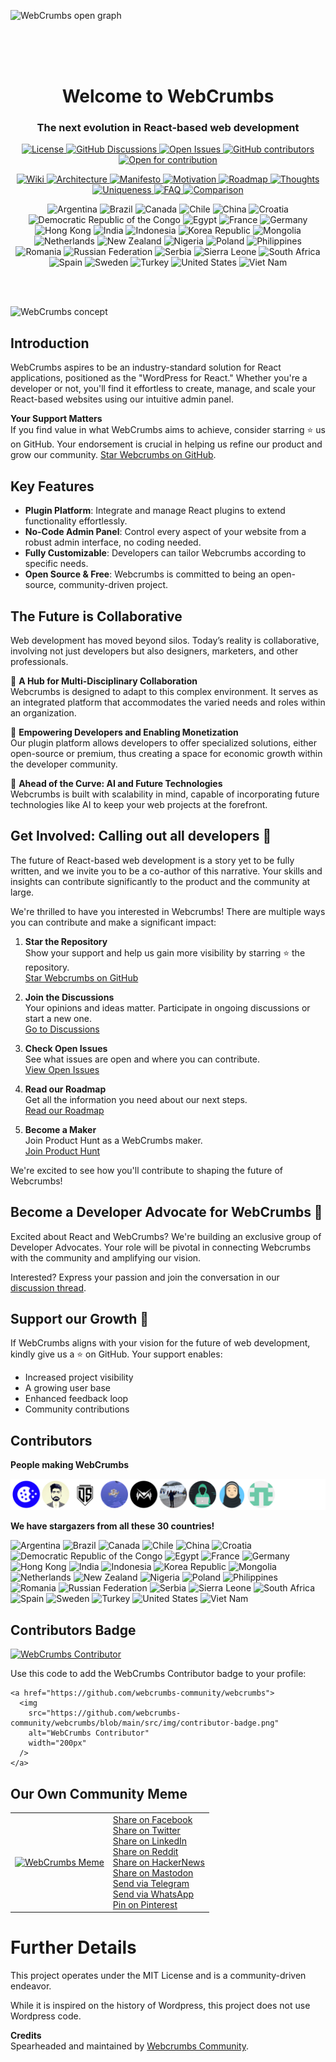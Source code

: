  <img
    src="https://github.com/webcrumbs-community/webcrumbs/blob/main/src/img/repository-open-graph.png"
    alt="WebCrumbs open graph"
  /> 
  
<br/>
<br/>
<br/>

  <h1 align="center">
  Welcome to WebCrumbs
</h1>
<h3 align="center">
  The next evolution in React-based web development
</h3>
<p align="center">
<a href="https://github.com/webcrumbs-community/webcrumbs/blob/main/LICENSE">
  <img src="https://img.shields.io/badge/license-MIT-blue.svg" alt="License">
</a>
<a href="https://github.com/webcrumbs-community/webcrumbs/discussions">
  <img src="https://img.shields.io/github/discussions/webcrumbs-community/webcrumbs" alt="GitHub Discussions">
</a>
<a href="https://github.com/webcrumbs-community/webcrumbs/issues">
  <img src="https://img.shields.io/github/issues/webcrumbs-community/webcrumbs" alt="Open Issues">
</a>
<a href="https://github.com/webcrumbs-community/webcrumbs/contributors">
   <img src="https://img.shields.io/github/contributors/webcrumbs-community/webcrumbs" alt="GitHub contributors">
</a>
<a href="https://github.com/webcrumbs-community/webcrumbs/issues">
   <img src="https://img.shields.io/badge/open%20for%20contribution-8A2BE2" alt="Open for contribution"/>
</a>
</p>
<p align="center">
<!-- Home -->
<a href="https://github.com/webcrumbs-community/webcrumbs/wiki/Home">
  <img src="https://img.shields.io/badge/Wiki-F44336" alt="Wiki"/>
</a>

<!-- Architecture -->
<a href="https://github.com/webcrumbs-community/webcrumbs/wiki/Architecture">
  <img src="https://img.shields.io/badge/Architecture-4CAF50" alt="Architecture"/>
</a>

<!-- Manifesto -->
<a href="https://github.com/webcrumbs-community/webcrumbs/wiki/Manifesto">
  <img src="https://img.shields.io/badge/Manifesto-FFC107" alt="Manifesto"/>
</a>

<!-- Motivation -->
<a href="https://github.com/webcrumbs-community/webcrumbs/wiki/Motivation">
  <img src="https://img.shields.io/badge/Motivation-2196F3" alt="Motivation"/>
</a>

<!-- Roadmap -->
<a href="https://github.com/webcrumbs-community/webcrumbs/wiki/Roadmap">
  <img src="https://img.shields.io/badge/Roadmap-9C27B0" alt="Roadmap"/>
</a>

<!-- Thoughts -->
<a href="https://github.com/webcrumbs-community/webcrumbs/wiki/Thoughts">
  <img src="https://img.shields.io/badge/Thoughts-FF9800" alt="Thoughts"/>
</a>

<!-- Uniqueness -->
<a href="https://github.com/webcrumbs-community/webcrumbs/wiki/Uniqueness">
  <img src="https://img.shields.io/badge/Uniqueness-03A9F4" alt="Uniqueness"/>
</a>

<!-- FAQ -->
<a href="https://github.com/webcrumbs-community/webcrumbs/wiki/FAQ:-Have-any-questions%3F">
  <img src="https://img.shields.io/badge/FAQ-8BC34A" alt="FAQ"/>
</a>

<!-- X: WebCrumbs vs. -->
<a href="https://github.com/webcrumbs-community/webcrumbs/wiki/X:-WebCrumbs-vs.-Contentful">
  <img src="https://img.shields.io/badge/Comparison-E91E63" alt="Comparison"/>
</a>

</p>

<p align="center">
<img src="https://raw.githubusercontent.com/stevenrskelton/flag-icon/master/png/16/country-4x3/ar.png" alt="Argentina">
<img src="https://raw.githubusercontent.com/stevenrskelton/flag-icon/master/png/16/country-4x3/br.png" alt="Brazil">
<img src="https://raw.githubusercontent.com/stevenrskelton/flag-icon/master/png/16/country-4x3/ca.png" alt="Canada">
<img src="https://raw.githubusercontent.com/stevenrskelton/flag-icon/master/png/16/country-4x3/cl.png" alt="Chile">
<img src="https://raw.githubusercontent.com/stevenrskelton/flag-icon/master/png/16/country-4x3/cn.png" alt="China">
<img src="https://raw.githubusercontent.com/stevenrskelton/flag-icon/master/png/16/country-4x3/hr.png" alt="Croatia">
<img src="https://raw.githubusercontent.com/stevenrskelton/flag-icon/master/png/16/country-4x3/cd.png" alt="Democratic Republic of the Congo">
<img src="https://raw.githubusercontent.com/stevenrskelton/flag-icon/master/png/16/country-4x3/eg.png" alt="Egypt">
<img src="https://raw.githubusercontent.com/stevenrskelton/flag-icon/master/png/16/country-4x3/fr.png" alt="France">
<img src="https://raw.githubusercontent.com/stevenrskelton/flag-icon/master/png/16/country-4x3/de.png" alt="Germany">
<img src="https://raw.githubusercontent.com/stevenrskelton/flag-icon/master/png/16/country-4x3/hk.png" alt="Hong Kong">
<img src="https://raw.githubusercontent.com/stevenrskelton/flag-icon/master/png/16/country-4x3/in.png" alt="India">
<img src="https://raw.githubusercontent.com/stevenrskelton/flag-icon/master/png/16/country-4x3/id.png" alt="Indonesia">
<img src="https://raw.githubusercontent.com/stevenrskelton/flag-icon/master/png/16/country-4x3/kr.png" alt="Korea Republic">
<img src="https://raw.githubusercontent.com/stevenrskelton/flag-icon/master/png/16/country-4x3/mn.png" alt="Mongolia">
<img src="https://raw.githubusercontent.com/stevenrskelton/flag-icon/master/png/16/country-4x3/nl.png" alt="Netherlands">
<img src="https://raw.githubusercontent.com/stevenrskelton/flag-icon/master/png/16/country-4x3/nz.png" alt="New Zealand">
<img src="https://raw.githubusercontent.com/stevenrskelton/flag-icon/master/png/16/country-4x3/ng.png" alt="Nigeria">
<img src="https://raw.githubusercontent.com/stevenrskelton/flag-icon/master/png/16/country-4x3/pl.png" alt="Poland">
<img src="https://raw.githubusercontent.com/stevenrskelton/flag-icon/master/png/16/country-4x3/ph.png" alt="Philippines">
<img src="https://raw.githubusercontent.com/stevenrskelton/flag-icon/master/png/16/country-4x3/ro.png" alt="Romania">
<img src="https://raw.githubusercontent.com/stevenrskelton/flag-icon/master/png/16/country-4x3/ru.png" alt="Russian Federation">
<img src="https://raw.githubusercontent.com/stevenrskelton/flag-icon/master/png/16/country-4x3/rs.png" alt="Serbia">
<img src="https://raw.githubusercontent.com/stevenrskelton/flag-icon/master/png/16/country-4x3/sl.png" alt="Sierra Leone">
<img src="https://raw.githubusercontent.com/stevenrskelton/flag-icon/master/png/16/country-4x3/za.png" alt="South Africa">
<img src="https://raw.githubusercontent.com/stevenrskelton/flag-icon/master/png/16/country-4x3/es.png" alt="Spain">
<img src="https://raw.githubusercontent.com/stevenrskelton/flag-icon/master/png/16/country-4x3/se.png" alt="Sweden">
<img src="https://raw.githubusercontent.com/stevenrskelton/flag-icon/master/png/16/country-4x3/tr.png" alt="Turkey">
<img src="https://raw.githubusercontent.com/stevenrskelton/flag-icon/master/png/16/country-4x3/us.png" alt="United States">
<img src="https://raw.githubusercontent.com/stevenrskelton/flag-icon/master/png/16/country-4x3/vn.png" alt="Viet Nam">
</p>

<br/>
<br/>

<img
    src="https://github.com/webcrumbs-community/webcrumbs/blob/main/src/img/cover.png"
    alt="WebCrumbs concept"
  />

## Introduction
WebCrumbs aspires to be an industry-standard solution for React applications, positioned as the "WordPress for React." Whether you're a developer or not, you'll find it effortless to create, manage, and scale your React-based websites using our intuitive admin panel.

**Your Support Matters**  
If you find value in what WebCrumbs aims to achieve, consider starring ⭐️ us on GitHub. Your endorsement is crucial in helping us refine our product and grow our community. [Star Webcrumbs on GitHub](https://github.com/webcrumbs-community/webcrumbs/stargazers).

## Key Features
- **Plugin Platform**: Integrate and manage React plugins to extend functionality effortlessly.
- **No-Code Admin Panel**: Control every aspect of your website from a robust admin interface, no coding needed.
- **Fully Customizable**: Developers can tailor Webcrumbs according to specific needs.
- **Open Source & Free**: Webcrumbs is committed to being an open-source, community-driven project.

## The Future is Collaborative
Web development has moved beyond silos. Today’s reality is collaborative, involving not just developers but also designers, marketers, and other professionals.

🌟 **A Hub for Multi-Disciplinary Collaboration**  
Webcrumbs is designed to adapt to this complex environment. It serves as an integrated platform that accommodates the varied needs and roles within an organization.

🌟 **Empowering Developers and Enabling Monetization**  
Our plugin platform allows developers to offer specialized solutions, either open-source or premium, thus creating a space for economic growth within the developer community.

🌟 **Ahead of the Curve: AI and Future Technologies**  
Webcrumbs is built with scalability in mind, capable of incorporating future technologies like AI to keep your web projects at the forefront.

## Get Involved: Calling out all developers 📣

The future of React-based web development is a story yet to be fully written, and we invite you to be a co-author of this narrative. Your skills and insights can contribute significantly to the product and the community at large.

We're thrilled to have you interested in Webcrumbs! There are multiple ways you can contribute and make a significant impact:

1. **Star the Repository**  
   Show your support and help us gain more visibility by starring ⭐️ the repository.  
   [Star Webcrumbs on GitHub](https://github.com/webcrumbs-community/webcrumbs/stargazers)

2. **Join the Discussions**  
   Your opinions and ideas matter. Participate in ongoing discussions or start a new one.  
   [Go to Discussions](https://github.com/webcrumbs-community/webcrumbs/discussions)

3. **Check Open Issues**  
   See what issues are open and where you can contribute.  
   [View Open Issues](https://github.com/webcrumbs-community/webcrumbs/issues)

4. **Read our Roadmap**  
   Get all the information you need about our next steps.  
   [Read our Roadmap](https://github.com/webcrumbs-community/webcrumbs/wiki/Roadmap)

5. **Become a Maker**  
   Join Product Hunt as a WebCrumbs maker.  
   [Join Product Hunt](https://www.producthunt.com/posts/webcrumbs/maker-invite?code=wM1EzN)

We're excited to see how you'll contribute to shaping the future of Webcrumbs!

## Become a Developer Advocate for WebCrumbs 📣

Excited about React and WebCrumbs? We're building an exclusive group of Developer Advocates. Your role will be pivotal in connecting Webcrumbs with the community and amplifying our vision.

Interested? Express your passion and join the conversation in our [discussion thread](https://github.com/webcrumbs-community/webcrumbs/discussions).

## Support our Growth 📣
If WebCrumbs aligns with your vision for the future of web development, kindly give us a ⭐️ on GitHub. Your support enables:

- Increased project visibility
- A growing user base
- Enhanced feedback loop
- Community contributions

## Contributors

**People making WebCrumbs**

![Contributors](/CONTRIBUTORS.svg)

**We have stargazers from all these 30 countries!**

![Argentina](https://raw.githubusercontent.com/stevenrskelton/flag-icon/master/png/75/country-4x3/ar.png)
![Brazil](https://raw.githubusercontent.com/stevenrskelton/flag-icon/master/png/75/country-4x3/br.png)
![Canada](https://raw.githubusercontent.com/stevenrskelton/flag-icon/master/png/75/country-4x3/ca.png)
![Chile](https://raw.githubusercontent.com/stevenrskelton/flag-icon/master/png/75/country-4x3/cl.png)
![China](https://raw.githubusercontent.com/stevenrskelton/flag-icon/master/png/75/country-4x3/cn.png)
![Croatia](https://raw.githubusercontent.com/stevenrskelton/flag-icon/master/png/75/country-4x3/hr.png)
![Democratic Republic of the Congo](https://raw.githubusercontent.com/stevenrskelton/flag-icon/master/png/75/country-4x3/cd.png)
![Egypt](https://raw.githubusercontent.com/stevenrskelton/flag-icon/master/png/75/country-4x3/eg.png)
![France](https://raw.githubusercontent.com/stevenrskelton/flag-icon/master/png/75/country-4x3/fr.png)
![Germany](https://raw.githubusercontent.com/stevenrskelton/flag-icon/master/png/75/country-4x3/de.png)
![Hong Kong](https://raw.githubusercontent.com/stevenrskelton/flag-icon/master/png/75/country-4x3/hk.png)
![India](https://raw.githubusercontent.com/stevenrskelton/flag-icon/master/png/75/country-4x3/in.png)
![Indonesia](https://raw.githubusercontent.com/stevenrskelton/flag-icon/master/png/75/country-4x3/id.png)
![Korea Republic](https://raw.githubusercontent.com/stevenrskelton/flag-icon/master/png/75/country-4x3/kr.png)
![Mongolia](https://raw.githubusercontent.com/stevenrskelton/flag-icon/master/png/75/country-4x3/mn.png)
![Netherlands](https://raw.githubusercontent.com/stevenrskelton/flag-icon/master/png/75/country-4x3/nl.png)
![New Zealand](https://raw.githubusercontent.com/stevenrskelton/flag-icon/master/png/75/country-4x3/nz.png)
![Nigeria](https://raw.githubusercontent.com/stevenrskelton/flag-icon/master/png/75/country-4x3/ng.png)
![Poland](https://raw.githubusercontent.com/stevenrskelton/flag-icon/master/png/75/country-4x3/pl.png)
![Philippines](https://raw.githubusercontent.com/stevenrskelton/flag-icon/master/png/75/country-4x3/ph.png)
![Romania](https://raw.githubusercontent.com/stevenrskelton/flag-icon/master/png/75/country-4x3/ro.png)
![Russian Federation](https://raw.githubusercontent.com/stevenrskelton/flag-icon/master/png/75/country-4x3/ru.png)
![Serbia](https://raw.githubusercontent.com/stevenrskelton/flag-icon/master/png/75/country-4x3/rs.png)
![Sierra Leone](https://raw.githubusercontent.com/stevenrskelton/flag-icon/master/png/75/country-4x3/sl.png)
![South Africa](https://raw.githubusercontent.com/stevenrskelton/flag-icon/master/png/75/country-4x3/za.png)
![Spain](https://raw.githubusercontent.com/stevenrskelton/flag-icon/master/png/75/country-4x3/es.png)
![Sweden](https://raw.githubusercontent.com/stevenrskelton/flag-icon/master/png/75/country-4x3/se.png)
![Turkey](https://raw.githubusercontent.com/stevenrskelton/flag-icon/master/png/75/country-4x3/tr.png)
![United States](https://raw.githubusercontent.com/stevenrskelton/flag-icon/master/png/75/country-4x3/us.png)
![Viet Nam](https://raw.githubusercontent.com/stevenrskelton/flag-icon/master/png/75/country-4x3/vn.png)

## Contributors Badge

<a href="https://github.com/webcrumbs-community/webcrumbs">
  <img
    src="https://github.com/webcrumbs-community/webcrumbs/blob/main/src/img/contributor-badge.png"
    alt="WebCrumbs Contributor"
    width="200px"
  />
</a>

Use this code to add the WebCrumbs Contributor badge to your profile:

```
<a href="https://github.com/webcrumbs-community/webcrumbs">
  <img
    src="https://github.com/webcrumbs-community/webcrumbs/blob/main/src/img/contributor-badge.png"
    alt="WebCrumbs Contributor"
    width="200px"
  />
</a>
```

## Our Own Community Meme
<table>
 <tr>
  <td>
   <a href="https://github.com/webcrumbs-community/webcrumbs">
     <img
       src="https://github.com/webcrumbs-community/webcrumbs/blob/main/src/img/meme.png"
       alt="WebCrumbs Meme"
       width="400px"
     />
   </a>
  </td>
  <td>
   <a href="https://www.facebook.com/sharer/sharer.php?u=https%3A//github.com/webcrumbs-community/webcrumbs" target="_blank">Share on Facebook</a><br/>
   <a href="https://twitter.com/intent/tweet?text=Just%20starred%20this%20Open%20Source%20repo%20that%20is%20the%20WordPress%20for%20React%20developers.%20Check%20it%20out%20https%3A//github.com/webcrumbs-community/webcrumbs" target="_blank">Share on Twitter</a><br/>
   <a href="https://www.linkedin.com/shareArticle?mini=true&url=https%3A//github.com/webcrumbs-community/webcrumbs" target="_blank">Share on LinkedIn</a><br/>
   <a href="https://www.reddit.com/submit?url=https%3A//github.com/webcrumbs-community/webcrumbs&title=Create%20and%20modify%20React%20websites%20and%20applications%20with%20a%20no-code%20interface%20and%20powerful%20plugins,%20enriched%20by%20the%20community.%20%F0%9F%8C%9F%20Star%20to%20support%20our%20work!" target="_blank">Share on Reddit</a><br/>
   <a href="https://news.ycombinator.com/submitlink?u=https%3A//github.com/webcrumbs-community/webcrumbs&t=Create%20and%20modify%20React%20websites%20and%20applications%20with%20a%20no-code%20interface%20and%20powerful%20plugins,%20enriched%20by%20the%20community." target="_blank">Share on HackerNews</a><br/>
   <a href="https://toot.kytta.dev/?text=https%3A//github.com/webcrumbs-community/webcrumbs" target="_blank">Share on Mastodon</a><br/>
   <a href="https://t.me/share/url?url=https%3A//github.com/webcrumbs-community/webcrumbs&text=Just%20starred%20this%20Open%20Source%20repo%20that%20is%20the%20WordPress%20for%20React%20developers.%20Check%20it%20out%20https%3A//github.com/webcrumbs-community/webcrumbs" target="_blank">Send via Telegram</a><br/>
   <a href="https://api.whatsapp.com/send?text=Just%20starred%20this%20repo%20and%20it%20sounds%20promising.%20It's%20WordPress%20for%20React.%20Check%20it%20here%3A%20https%3A%2F%2Fgithub.com%2Fwebcrumbs-community%2Fwebcrumbs" target="_blank">Send via WhatsApp</a><br/>
   <a href="https://pinterest.com/pin/create/button/?url=https%3A//github.com/webcrumbs-community/webcrumbs&media=https%3A//github.com/webcrumbs-community/webcrumbs/blob/main/src/img/meme.png" target="_blank">Pin on Pinterest</a><br/>
  </td>
 </tr>
</table>

# Further Details
This project operates under the MIT License and is a community-driven endeavor.

While it is inspired on the history of Wordpress, this project does not use Wordpress code.

**Credits**  
Spearheaded and maintained by [Webcrumbs Community](https://github.com/webcrumbs-community).
